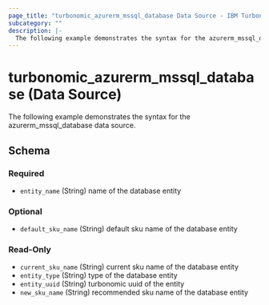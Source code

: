 ```yaml
---
page_title: "turbonomic_azurerm_mssql_database Data Source - IBM Turbonomic"
subcategory: ""
description: |-
  The following example demonstrates the syntax for the azurerm_mssql_database data source.
---
```


# turbonomic_azurerm_mssql_database (Data Source)

The following example demonstrates the syntax for the azurerm_mssql_database data source.


<!-- schema generated by tfplugindocs -->
## Schema

### Required

- `entity_name` (String) name of the database entity

### Optional

- `default_sku_name` (String) default sku name of the database entity

### Read-Only

- `current_sku_name` (String) current sku name of the database entity
- `entity_type` (String) type of the database entity
- `entity_uuid` (String) turbonomic uuid of the entity
- `new_sku_name` (String) recommended sku name of the database entity
